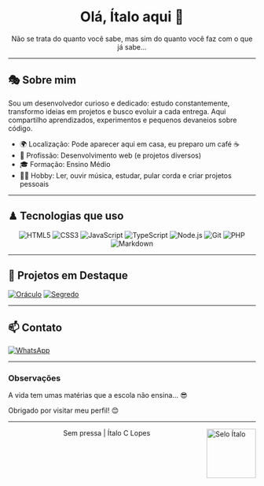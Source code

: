 <h1 align="center">Olá, Ítalo aqui 👋</h1>
<p align="center">Não se trata do quanto você sabe, mas sim do quanto você faz com o que já sabe...</p>

---

## 🎭 Sobre mim

Sou um desenvolvedor curioso e dedicado: estudo constantemente, transformo ideias em projetos e busco evoluir a cada entrega. Aqui compartilho aprendizados, experimentos e pequenos devaneios sobre código.

- 🌍 Localização: Pode aparecer aqui em casa, eu preparo um café ☕
- 💼 Profissão: Desenvolvimento web (e projetos diversos)
- 🎓 Formação: Ensino Médio
- 🐱‍👓 Hobby: Ler, ouvir música, estudar, pular corda e criar projetos pessoais

---

## ♟ Tecnologias que uso

<div align="center">
    <img alt="HTML5" src="https://img.shields.io/badge/HTML5-E34F26?style=for-the-badge&logo=html5&logoColor=white" />
    <img alt="CSS3" src="https://img.shields.io/badge/CSS3-1572B6?style=for-the-badge&logo=css3&logoColor=white" />
    <img alt="JavaScript" src="https://img.shields.io/badge/JavaScript-F7DF1E?style=for-the-badge&logo=javascript&logoColor=black" />
    <img alt="TypeScript" src="https://img.shields.io/badge/TypeScript-3178C6?style=for-the-badge&logo=typescript&logoColor=white" />
    <img alt="Node.js" src="https://img.shields.io/badge/Node.js-339933?style=for-the-badge&logo=node.js&logoColor=white" />
    <img alt="Git" src="https://img.shields.io/badge/Git-F05032?style=for-the-badge&logo=git&logoColor=white" />
    <img alt="PHP" src="https://img.shields.io/badge/PHP-777BB4?style=for-the-badge&logo=php&logoColor=white" />
    <img alt="Markdown" src="https://img.shields.io/badge/Markdown-000000?style=for-the-badge&logo=markdown&logoColor=white" />
</div>

---

## 🚩 Projetos em Destaque

[![Oráculo](https://img.shields.io/badge/Or%C3%A1culo-CLI-181717?style=for-the-badge&logo=github&logoColor=white)](https://github.com/italo-547/oraculo)
[![Segredo](https://img.shields.io/badge/Segredo-Em%20breve-6c757d?style=for-the-badge&logo=github&logoColor=white)](https://github.com/italo-547/)

---

## 📫 Contato

[![WhatsApp](https://img.shields.io/badge/WhatsApp-25D366?style=for-the-badge&logo=whatsapp&logoColor=white)](https://wa.me/5537991004685)

---

### Observações

A vida tem umas matérias que a escola não ensina... 😎

Obrigado por visitar meu perfil! 😊

---

<img align="right" alt="Selo Ítalo" src="galeria/selo.italo.png" width="100" height="100">

<p align="center">Sem pressa | Ítalo C Lopes</p>
